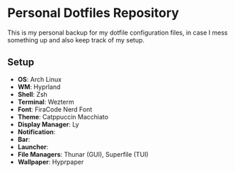 # Personal Dotfiles Repository

This is my personal backup for my dotfile configuration files, in case I mess something up and also keep track of my setup.

## Setup

- __OS__: Arch Linux
- __WM__: Hyprland
- __Shell__: Zsh
- __Terminal__: Wezterm
- __Font__: FiraCode Nerd Font
- __Theme__: Catppuccin Macchiato
- __Display Manager__: Ly
- __Notification__:
- __Bar__:
- __Launcher__:
- __File Managers__: Thunar (GUI), Superfile (TUI)
- __Wallpaper__: Hyprpaper
